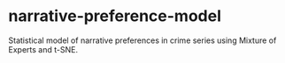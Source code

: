 # narrative-preference-model
Statistical model of narrative preferences in crime series using Mixture of Experts and t-SNE.
